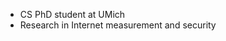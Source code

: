 - CS PhD student at UMich
- Research in Internet measurement and security

<!---
waynew99/waynew99 is a ✨ special ✨ repository because its `README.md` (this file) appears on your GitHub profile.
You can click the Preview link to take a look at your changes.
--->
